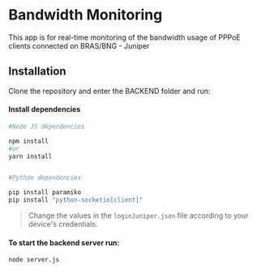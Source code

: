 # Bandwidth Monitoring

This app is for real-time monitoring of the bandwidth usage of PPPoE clients connected on BRAS/BNG - Juniper

## Installation

Clone the repository and enter the BACKEND folder and run:

#### Install dependencies
```bash
#Node JS dependencies

npm install
#or
yarn install


#Python dependencies

pip install paramiko
pip install "python-socketio[client]"

```  
> Change the values in the ```loginJuniper.json``` file according to your device's credentials.

#### To start the backend server run:

```node server.js```

